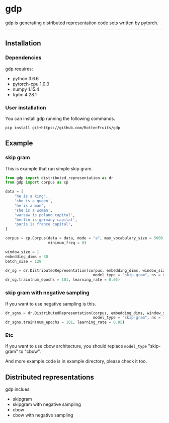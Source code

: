 # gdp

gdp is generating distributed representation code sets written by pytorch.

---
## Installation
### Dependencies

gdp requires:
- python 3.6.6
- pytorch-cpu 1.0.0
- numpy 1.15.4
- tqdm 4.28.1

### User installation

You can install gdp running the following commands.

```
pip install git+https://github.com/RottenFruits/gdp
```

## Example
### skip gram

This is example that run simple skip gram.


```python
from gdp import distributed_representation as dr
from gdp import corpus as cp

data = [
    'he is a king',
    'she is a queen',
    'he is a man',
    'she is a woman',
    'warsaw is poland capital',
    'berlin is germany capital',
    'paris is france capital',
]

corpus = cp.Corpus(data = data, mode = "a", max_vocabulary_size = 5000, max_line = 0, 
                   minimum_freq = 0)

window_size = 1
embedding_dims = 30
batch_size = 128

dr_sg = dr.DistributedRepresentation(corpus, embedding_dims, window_size, batch_size, 
                                       model_type = "skip-gram", ns = 0, trace = True)
dr_sg.train(num_epochs = 101, learning_rate = 0.05)
```

### skip gram with negative sampling
If you want to use negative sampling is this.

```python
dr_sgns = dr.DistributedRepresentation(corpus, embedding_dims, window_size, batch_size, 
                                       model_type = "skip-gram", ns = 1, negative_samples = 5, trace = True)
dr_sgns.train(num_epochs = 101, learning_rate = 0.05)
```

### Etc
If you want to use cbow architecture, you should replace `model_type` "skip-gram" to "cbow".

And more example code is in example directory, please check it too.

## Distributed representations

gdp inclues:
- skipgram
- skipgram with negative sampling
- cbow
- cbow with negative sampling

